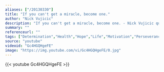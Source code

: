 ```yaml
---
aliases: ["/20130330"]
title: "If you can't get a miracle, become one."
author: "Nick Vujicic"
description: "If you can't get a miracle, become one. - Nick Vujicic quotes from GetInspired365.com"
summary: ""
referenceurl: ""
tags: ["Determination","Health","Hope","Life","Motivation","Perseverance",]
source: "youtube"
videoid: "Gc4HGQHgeFE"
image: "https://img.youtube.com/vi/Gc4HGQHgeFE/0.jpg"
---
```


{{< youtube Gc4HGQHgeFE >}}

